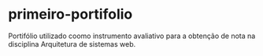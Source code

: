 # primeiro-portifolio
Portifólio utilizado coomo instrumento avaliativo para a obtenção de nota na disciplina Arquitetura de sistemas web.
